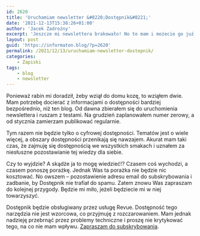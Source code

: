 ```yaml
---
id: 2620
title: 'Uruchamiam newsletter &#8220;Dostępnik&#8221;'
date: '2021-12-13T15:38:26+01:00'
author: 'Jacek Zadrożny'
excerpt: 'Jeszcze mi newslettera brakowało! No to mam i możecie go już subskrybować. Będzie o całej tej dostępności, bo o czym ja innym mogę pisać?..'
layout: post
guid: 'https://informaton.blog/?p=2620'
permalink: /2021/12/13/uruchamiam-newsletter-dostepnik/
categories:
    - Zapiski
tags:
    - blog
    - newsletter
---
```


Ponieważ rabin mi doradził, żeby wziął do domu kozę, to wziąłem dwie. Mam potrzebę docierać z informacjami o dostępności bardziej bezpośrednio, niż ten blog. Od dawna zbierałem się do uruchomienia newslettera i ruszam z testami. Na grudzień zaplanowałem numer zerowy, a od stycznia zamierzam publikować regularnie.

Tym razem nie będzie tylko o cyfrowej dostępności. Tematów jest o wiele więcej, a obszary dostępności przenikają się nawzajem. Akurat mam taki czas, że zajmuję się dostępnością we wszystkich smakach i uznałem za niesłuszne pozostawianie tej wiedzy dla siebie.

Czy to wyjdzie? A skądże ja to mogę wiedzieć!? Czasem coś wychodzi, a czasem ponoszę porażkę. Jednak Was ta porażka nie będzie nic kosztować. No owszem – pozostawienie adresu email do subskrybowania i zadbanie, by Dostępnik nie trafiał do spamu. Zatem znowu Was zapraszam do kolejnej przygody. Będzie mi miło, jeżeli będziecie mi w niej towarzyszyć.

Dostępnik będzie obsługiwany przez usługę Revue. Dostępność tego narzędzia nie jest wzorcowa, co przyjmuję z rozczarowaniem. Mam jednak nadzieję przebrnąć przez problemy techniczne i proszę nie krytykować tego, na co nie mam wpływu. [Zapraszam do subskrybowania](https://www.getrevue.co/profile/jaczad).